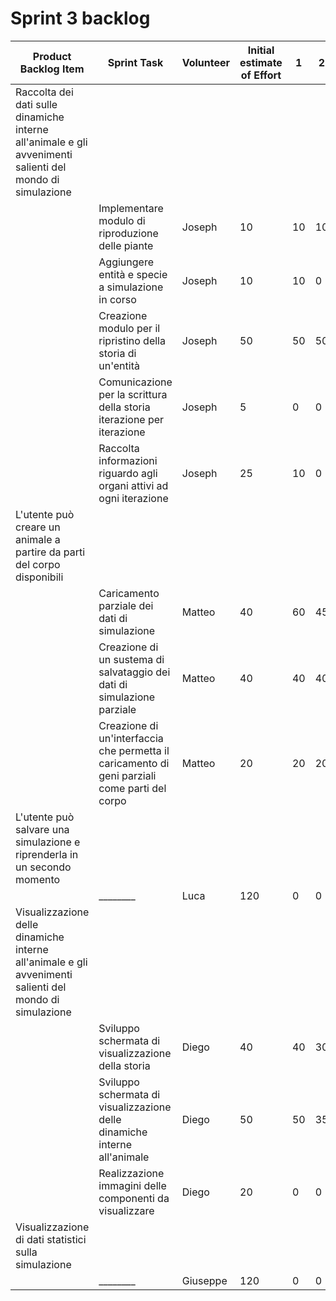 # Sprint 3 backlog

| Product Backlog Item | Sprint Task                                                                    	 | Volunteer | Initial estimate of Effort | 1 | 2 | 3 | 4 | 5 | 6 | 7 |
|----------|-----------------------------------------------------------------------------|--------------------|-----------------------|---|---|---|---|---|---|---|
| Raccolta dei dati sulle dinamiche interne all'animale e gli avvenimenti salienti del mondo di simulazione
|         | Implementare modulo di riproduzione delle piante | Joseph | 10 | 10 | 10 | 0 | 0 | 0 | 0 | 0 |
|         | Aggiungere entità e specie a simulazione in corso | Joseph | 10 | 10 | 0 | 0 | 0 | 0 | 0 | 0 |
|         | Creazione modulo per il ripristino della storia di un'entità | Joseph | 50 | 50 | 50 | 40 | 20 | 0 | 0 | 0 |
|         | Comunicazione per la scrittura della storia iterazione per iterazione | Joseph | 5 | 0 | 0 | 0 | 0 | 0 | 0 | 0 |
|         | Raccolta informazioni riguardo agli organi attivi ad ogni iterazione | Joseph | 25 | 10 | 0 | 0 | 0 | 0 | 0 | 0 |
| L'utente può creare un animale a partire da parti del corpo disponibili
|         |Caricamento parziale dei dati di simulazione | Matteo | 40 | 60 | 45 | 30 | 15 | 0 | 0 | 0 |
|         |Creazione di un sustema di salvataggio dei dati di simulazione parziale | Matteo | 40 | 40 | 40 | 40 | 40 | 40 | 20 | 0 |
|         |Creazione di un'interfaccia che permetta il caricamento di geni parziali come parti del corpo | Matteo | 20 | 20 | 20 | 20 | 20 | 20 | 20 | 20 |
| L'utente può salvare una simulazione e riprenderla in un secondo momento
|         |________ | Luca | 120 | 0 | 0 | 0 | 0 | 0 | 0 | 0 |
| Visualizzazione delle dinamiche interne all'animale e gli avvenimenti salienti del mondo di simulazione
|         |Sviluppo schermata di visualizzazione della storia | Diego | 40 | 40 | 30 | 20 | 5 | 5 | 0 | 0 |
|         |Sviluppo schermata di visualizzazione delle dinamiche interne all'animale | Diego | 50 | 50 | 35 | 5 | 0 | 0 | 0 | 0 |
|         |Realizzazione immagini delle componenti da visualizzare | Diego | 20 | 0 | 0 | 0 | 0 | 0 | 0 | 0 |
| Visualizzazione di dati statistici sulla simulazione
|         |________ | Giuseppe | 120 | 0 | 0 | 0 | 0 | 0 | 0 | 0 |
